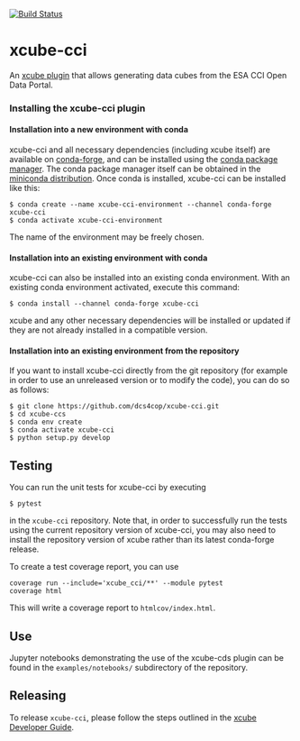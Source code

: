 [![Build Status](https://ci.appveyor.com/api/projects/status/7kum33o5g1osqg9l?svg=true)](https://ci.appveyor.com/project/bcdev/xcube-cci)

# xcube-cci

An [xcube plugin](https://xcube.readthedocs.io/en/latest/plugins.html) that allows 
generating data cubes from the ESA CCI Open Data Portal.

### Installing the xcube-cci plugin

#### Installation into a new environment with conda

xcube-cci and all necessary dependencies (including xcube itself) are available
on [conda-forge](https://conda-forge.org/), and can be installed using the
[conda package manager](https://docs.conda.io/projects/conda/en/latest/).
The conda package manager itself can be obtained in the [miniconda
distribution](https://docs.conda.io/en/latest/miniconda.html). 
Once conda is installed, xcube-cci can be installed like this:

```
$ conda create --name xcube-cci-environment --channel conda-forge xcube-cci
$ conda activate xcube-cci-environment
```

The name of the environment may be freely chosen.

#### Installation into an existing environment with conda

xcube-cci can also be installed into an existing conda environment.
With an existing conda environment activated, execute this command:

```
$ conda install --channel conda-forge xcube-cci
```

xcube and any other necessary dependencies will be installed or updated if they are not 
already installed in a compatible version.

#### Installation into an existing environment from the repository

If you want to install xcube-cci directly from the git repository (for example
in order to use an unreleased version or to modify the code), you can do so as follows:

```
$ git clone https://github.com/dcs4cop/xcube-cci.git
$ cd xcube-ccs
$ conda env create
$ conda activate xcube-cci
$ python setup.py develop
```

## Testing

You can run the unit tests for xcube-cci by executing

```
$ pytest
```

in the `xcube-cci` repository. Note that, in order to successfully run the
tests using the current repository version of xcube-cci, you may also need to
install the repository version of xcube rather than its latest conda-forge
release.

To create a test coverage report, you can use

```
coverage run --include='xcube_cci/**' --module pytest
coverage html
```

This will write a coverage report to `htmlcov/index.html`.

## Use

Jupyter notebooks demonstrating the use of the xcube-cds plugin can be found
in the `examples/notebooks/` subdirectory of the repository.

## Releasing

To release `xcube-cci`, please follow the steps outlined in the 
[xcube Developer Guide](https://github.com/dcs4cop/xcube/blob/master/docs/source/devguide.md#release-process).
